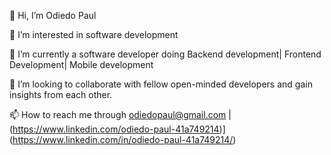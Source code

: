 
👋 Hi, I’m Odiedo Paul

👀 I’m interested in software development

🌱 I’m currently a software developer doing Backend development| Frontend Development| Mobile development

💞️ I’m looking to collaborate with fellow open-minded developers and gain insights from each other.

📫 How to reach me through odiedopaul@gmail.com | (https://www.linkedin.com/odiedo-paul-41a749214)](https://www.linkedin.com/in/odiedo-paul-41a749214/)

